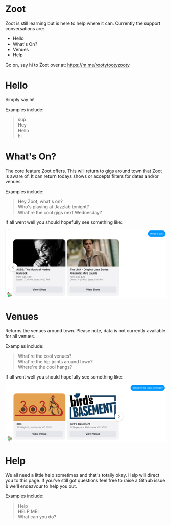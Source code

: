 # Zoot

Zoot is still learning but is here to help where it can. Currently the support conversations are:

* Hello
* What's On?
* Venues
* Help

Go on, say hi to Zoot over at: https://m.me/rootytootyzooty


# Hello

Simply say hi! 

Examples include:
> sup    
> Hey    
> Hello    
> hi    


# What's On?

The core feature Zoot offers. This will return to gigs around town that Zoot is aware of. It can return todays shows or accepts filters for dates and/or venues.

Examples include:
> Hey Zoot, what's on?    
> Who's playing at Jazzlab tonight?    
> What're the cool gigs next Wednesday?

If all went well you should hopefully see something like:

![whats_on](/images/zoot_whats_on.png)


# Venues

Returns the venues around town. Please note, data is not currently available for all venues.

Examples include:
> What're the cool venues?    
> What're the hip joints around town?    
> Where're the cool hangs?

If all went well you should hopefully see something like:

![venues](/images/zoot_venues.png)


# Help

We all need a little help sometimes and that's totally okay. Help will direct you to this page. If you've still got questions feel free to raise a Github issue & we'll endeavour to help you out.

Examples include:
> Help    
> HELP ME!    
> What can you do?    